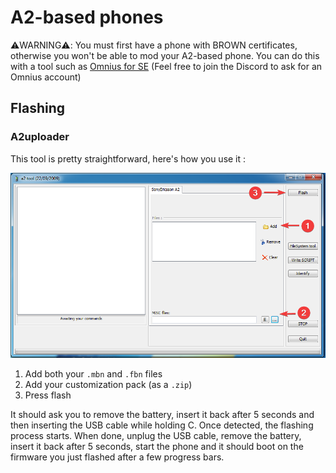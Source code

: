# A2-based phones
⚠️WARNING⚠️: You must first have a phone with BROWN certificates, otherwise you won't be able to mod your A2-based phone. You can do this with a tool such as [Omnius for SE](https://www.kaijousuru.com/) (Feel free to join the Discord to ask for an Omnius account)

## Flashing
### A2uploader
This tool is pretty straightforward, here's how you use it :

![A2Uploader Steps](_static/a2flasher_1.png)

1. Add both your `.mbn` and `.fbn` files
2. Add your customization pack (as a `.zip`)
3. Press flash


It should ask you to remove the battery, insert it back after 5 seconds and then inserting the USB cable while holding C. Once detected, the flashing process starts. When done, unplug the USB cable, remove the battery, insert it back after 5 seconds, start the phone and it should boot on the firmware you just flashed after a few progress bars.